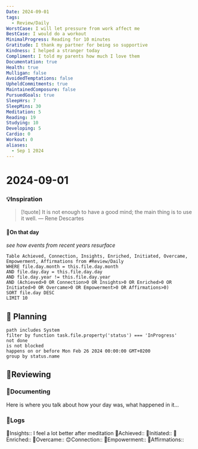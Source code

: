 ```yaml
---
Date: 2024-09-01
tags:
  - Review/Daily
WorstCase: I will let pressure from work affect me
BestCase: I would do a workout
MinimalProgress: Reading for 10 minutes
Gratitude: I thank my partner for being so supportive
Kindness: I helped a stranger today
Compliment: I told my parents how much I love them
Documentation: true
Health: true
Mulligan: false
AvoidedTemptations: false
UpheldCommitments: true
MaintainedComposure: false
PursuedGoals: true
SleepHrs: 7
SleepMins: 30
Meditation: 5
Reading: 19
Studying: 10
Developing: 5
Cardio: 0
Workout: 0
aliases:
  - Sep 1 2024
---
```

# 2024-09-01


### 💡Inspiration


> [!quote] It is not enough to have a good mind; the main thing is to use it well.
> — Rene Descartes

#### 📼On that day
*see how events from recent years resurface*
```dataview
Table Achieved, Connection, Insights, Enriched, Initiated, Overcame, Empowerment, Affirmations from #Review/Daily
WHERE file.day.month = this.file.day.month
AND file.day.day = this.file.day.day
AND file.day.year != this.file.day.year
AND (Achieved>0 OR Connection>0 OR Insights>0 OR Enriched>0 OR Initiated>0 OR Overcame>0 OR Empowerment>0 OR Affirmations>0)
SORT file.day DESC
LIMIT 10
```

## 📝 Planning

```tasks
path includes System
filter by function task.file.property('status') === 'InProgress'
not done
is not blocked
happens on or before Mon Feb 26 2024 00:00:00 GMT+0200
group by status.name
```

## 🔄Reviewing

### 💭Documenting

Here is where you talk about how your day was, what happened in it...

### 📜Logs

🌱Insights:: I feel a lot better after meditation
🏅Achieved::
🔨Initiated::
🧠Enriched:: 
🗻Overcame::
😊Connection::
💪Empowerment::
💝Affirmations::
